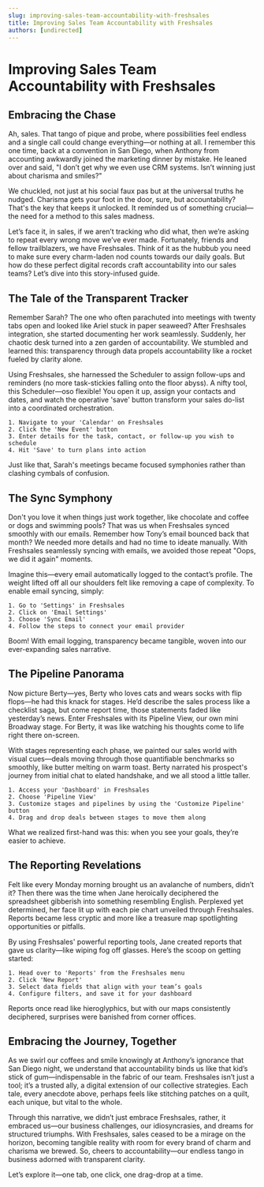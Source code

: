 ```yaml
---
slug: improving-sales-team-accountability-with-freshsales
title: Improving Sales Team Accountability with Freshsales
authors: [undirected]
---
```



# Improving Sales Team Accountability with Freshsales

## Embracing the Chase

Ah, sales. That tango of pique and probe, where possibilities feel endless and a single call could change everything—or nothing at all. I remember this one time, back at a convention in San Diego, when Anthony from accounting awkwardly joined the marketing dinner by mistake. He leaned over and said, "I don’t get why we even use CRM systems. Isn’t winning just about charisma and smiles?"

We chuckled, not just at his social faux pas but at the universal truths he nudged. Charisma gets your foot in the door, sure, but accountability? That's the key that keeps it unlocked. It reminded us of something crucial—the need for a method to this sales madness.

Let’s face it, in sales, if we aren’t tracking who did what, then we’re asking to repeat every wrong move we’ve ever made. Fortunately, friends and fellow trailblazers, we have Freshsales. Think of it as the hubbub you need to make sure every charm-laden nod counts towards our daily goals. But how do these perfect digital records craft accountability into our sales teams? Let’s dive into this story-infused guide.

## The Tale of the Transparent Tracker

Remember Sarah? The one who often parachuted into meetings with twenty tabs open and looked like Ariel stuck in paper seaweed? After Freshsales integration, she started documenting her work seamlessly. Suddenly, her chaotic desk turned into a zen garden of accountability. We stumbled and learned this: transparency through data propels accountability like a rocket fueled by clarity alone.

Using Freshsales, she harnessed the Scheduler to assign follow-ups and reminders (no more task-stickies falling onto the floor abyss). A nifty tool, this Scheduler—oso flexible! You open it up, assign your contacts and dates, and watch the operative 'save' button transform your sales do-list into a coordinated orchestration. 

```plaintext
1. Navigate to your 'Calendar' on Freshsales
2. Click the 'New Event' button
3. Enter details for the task, contact, or follow-up you wish to schedule
4. Hit 'Save' to turn plans into action
```

Just like that, Sarah's meetings became focused symphonies rather than clashing cymbals of confusion.

## The Sync Symphony

Don't you love it when things just work together, like chocolate and coffee or dogs and swimming pools? That was us when Freshsales synced smoothly with our emails. Remember how Tony’s email bounced back that month? We needed more details and had no time to ideate manually. With Freshsales seamlessly syncing with emails, we avoided those repeat "Oops, we did it again" moments.

Imagine this—every email automatically logged to the contact’s profile. The weight lifted off all our shoulders felt like removing a cape of complexity. To enable email syncing, simply:

```plaintext
1. Go to 'Settings' in Freshsales
2. Click on 'Email Settings'
3. Choose 'Sync Email'
4. Follow the steps to connect your email provider
```

Boom! With email logging, transparency became tangible, woven into our ever-expanding sales narrative.

## The Pipeline Panorama

Now picture Berty—yes, Berty who loves cats and wears socks with flip flops—he had this knack for stages. He’d describe the sales process like a checklist saga, but come report time, those statements faded like yesterday’s news. Enter Freshsales with its Pipeline View, our own mini Broadway stage. For Berty, it was like watching his thoughts come to life right there on-screen.

With stages representing each phase, we painted our sales world with visual cues—deals moving through those quantifiable benchmarks so smoothly, like butter melting on warm toast. Berty narrated his prospect's journey from initial chat to elated handshake, and we all stood a little taller.

```plaintext
1. Access your 'Dashboard' in Freshsales
2. Choose 'Pipeline View'
3. Customize stages and pipelines by using the 'Customize Pipeline' button
4. Drag and drop deals between stages to move them along
```

What we realized first-hand was this: when you see your goals, they’re easier to achieve.

## The Reporting Revelations

Felt like every Monday morning brought us an avalanche of numbers, didn’t it? Then there was the time when Jane heroically deciphered the spreadsheet gibberish into something resembling English. Perplexed yet determined, her face lit up with each pie chart unveiled through Freshsales. Reports became less cryptic and more like a treasure map spotlighting opportunities or pitfalls. 

By using Freshsales' powerful reporting tools, Jane created reports that gave us clarity—like wiping fog off glasses. Here’s the scoop on getting started:

```plaintext
1. Head over to 'Reports' from the Freshsales menu
2. Click 'New Report'
3. Select data fields that align with your team’s goals
4. Configure filters, and save it for your dashboard
```

Reports once read like hieroglyphics, but with our maps consistently deciphered, surprises were banished from corner offices.

## Embracing the Journey, Together

As we swirl our coffees and smile knowingly at Anthony’s ignorance that San Diego night, we understand that accountability binds us like that kid’s stick of gum—indispensable in the fabric of our team. Freshsales isn’t just a tool; it’s a trusted ally, a digital extension of our collective strategies. Each tale, every anecdote above, perhaps feels like stitching patches on a quilt, each unique, but vital to the whole. 

Through this narrative, we didn’t just embrace Freshsales, rather, it embraced us—our business challenges, our idiosyncrasies, and dreams for structured triumphs. With Freshsales, sales ceased to be a mirage on the horizon, becoming tangible reality with room for every brand of charm and charisma we brewed. So, cheers to accountability—our endless tango in business adorned with transparent clarity.

Let’s explore it—one tab, one click, one drag-drop at a time.